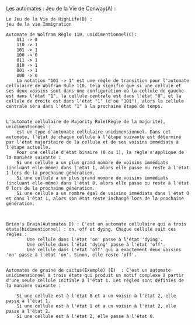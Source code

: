 Les automates : 
    Jeu de la Vie de Conway(A) : 


    Le Jeu de la Vie de HighLife(B) : 
    jeu de la vie Immigration

    Automate de Wolfram Règle 110, unidimentionnel(C):
        111 -> 0
        110 -> 1
        101 -> 1
        100 -> 0
        011 -> 1
        010 -> 1
        001 -> 1
        000 -> 0
        La notation "101 -> 1" est une règle de transition pour l'automate cellulaire de Wolfram Rule 110. Cela signifie que si une cellule et ses deux voisins sont dans une configuration où la cellule de gauche est dans l'état "1", la cellule centrale est dans l'état "0", et la cellule de droite est dans l'état "1" (d'où "101"), alors la cellule centrale sera dans l'état "1" à la prochaine étape de temps.


    L'automate cellulaire de Majority Rule(Règle de la majorité), unidimentionnel :
        est un type d'automate cellulaire unidimensionnel. Dans cet automate, l'état de chaque cellule à l'étape suivante est déterminé par l'état majoritaire de la cellule et de ses voisins immédiats à l'étape actuelle.
        Pour une cellule d'état binaire (0 ou 1), la règle s'applique de la manière suivante :
        Si une cellule a un plus grand nombre de voisins immédiats (incluant elle-même) dans l'état 1, alors elle passe ou reste à l'état 1 lors de la prochaine génération.
        Si une cellule a un plus grand nombre de voisins immédiats (incluant elle-même) dans l'état 0, alors elle passe ou reste à l'état 0 lors de la prochaine génération.
        Si une cellule a un nombre égal de voisins immédiats dans l'état 0 et dans l'état 1, alors son état reste inchangé lors de la prochaine génération.



    Brian's Brain(Automates D) : C'est un automate cellulaire qui a trois états(bidimentionnel) : on, off et dying. Chaque cellule suit ces règles :
            Une cellule dans l'état 'on' passe à l'état 'dying'.
            Une cellule dans l'état 'dying' passe à l'état 'off'.
            Une cellule dans l'état 'off' qui a exactement deux voisins 'on' passe à l'état 'on'. Sinon, elle reste 'off'.


    Automates de graine de cactus(Exemple) (E)  : C'est un automate unidimensionnel à trois états qui produit un motif complexe à partir d'une seule cellule initiale à l'état 1. Les règles sont définies de la manière suivante :

        Si une cellule est à l'état 0 et a un voisin à l'état 2, elle passe à l'état 1.
        Si une cellule est à l'état 1 et a un voisin à l'état 2, elle passe à l'état 2.
        Si une cellule est à l'état 2, elle passe à l'état 0.